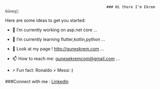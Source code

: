                                                   ### Hi there I'm Ekrem Güneş👋


Here are some ideas to get you started:

- 🔭 I’m currently working on asp.net core ...

- 🌱 I’m currently learning flutter,kotlin,python ...

- 👯 Look at my page ! http://guneskrem.com  ...

- 📫 How to reach me: gunesekremcom@gmail.com ...


- ⚡ Fun fact: Ronaldo > Messi :)

###Connect with me : 
[Linkedln](https://www.linkedin.com/in/ekrem-g%C3%BCne%C5%9F-221636227/y)
